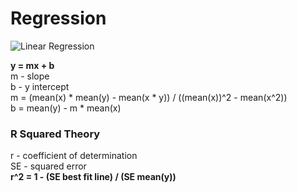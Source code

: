 # Regression
![Linear Regression](https://cdn-images-1.medium.com/max/1629/1*oXPGYqgTeIn0Ey3SWgkbsA.jpeg "Linear Regression")   

**y = mx + b**  
m - slope  
b - y intercept  
m = (mean(x) * mean(y) - mean(x * y)) / ((mean(x))^2 - mean(x^2))  
b = mean(y) - m * mean(x)  
### R Squared Theory
r - coefficient of determination  
SE - squared error  
**r^2 = 1 - (SE best fit line) / (SE mean(y))**  
